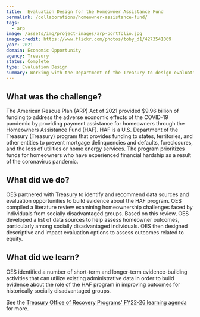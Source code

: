 ```yaml
---
title:  Evaluation Design for the Homeowner Assistance Fund
permalink: /collaborations/homeowner-assistance-fund/
tags:
  - arp
image: /assets/img/project-images/arp-portfolio.jpg
image-credit: https://www.flickr.com/photos/toby_d1/4273541069
year: 2021
domain: Economic Opportunity
agency: Treasury
status: Complete
type: Evaluation Design
summary: Working with the Department of the Treasury to design evaluations of a housing assistance program
---
```

## What was the challenge? 

The American Rescue Plan (ARP) Act of 2021 provided $9.96 billion of funding to address the adverse economic effects of the COVID-19 pandemic by providing payment assistance for homeowners through the Homeowners Assistance Fund (HAF). HAF is a U.S. Department of the Treasury (Treasury) program that provides funding to states, territories, and other entities to prevent mortgage delinquencies and defaults, foreclosures, and the loss of utilities or home energy services. The program prioritizes funds for homeowners who have experienced financial hardship as a result of the coronavirus pandemic.

## What did we do? 

OES partnered with Treasury to identify and recommend data sources and evaluation opportunities to build evidence about the HAF program. OES compiled a literature review examining homeownership challenges faced by individuals from socially disadvantaged groups. Based on this review, OES developed a list of data sources to help assess homeowner outcomes, particularly among socially disadvantaged individuals. OES then designed descriptive and impact evaluation options  to assess outcomes related to equity.

## What did we learn?

OES identified a number of short-term and longer-term evidence-building activities that can utilize existing administrative data in order to build evidence about the role of the HAF program in improving outcomes for historically socially disadvantaged groups.

See the <a class="usa-link usa-link--external" href="https://home.treasury.gov/system/files/136/ORP-Learning-Agenda-Draft-2023.pdf">Treasury Office of Recovery Programs' FY22-26 learning agenda</a> for more.
